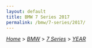 ```yaml
---
layout: default
title: BMW 7 Series 2017
permalink: /bmw/7-series/2017/
---
```

[*Home*](/) > [*BMW*](/bmw/) > [*7 Series*](/bmw/7-series/) > [*YEAR*](/bmw/7-series/year/)
